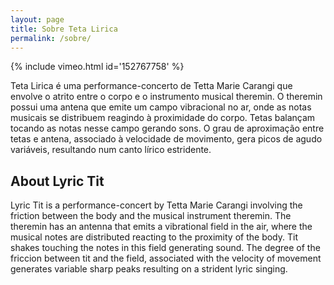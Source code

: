 ```yaml
---
layout: page
title: Sobre Teta Lirica
permalink: /sobre/
---
```


{% include vimeo.html id='152767758' %}

Teta Lirica é uma performance-concerto de Tetta Marie Carangi que envolve o atrito
entre o corpo e o instrumento musical theremin. O theremin possui uma antena
que emite um campo vibracional no ar, onde as notas musicais se distribuem
reagindo à proximidade do corpo. Tetas balançam tocando as notas nesse campo
gerando sons.  O grau de aproximação entre tetas e antena, associado à
velocidade de movimento, gera picos de agudo variáveis, resultando num canto
lírico estridente.


About Lyric Tit
---------------

Lyric Tit is a performance-concert by Tetta Marie Carangi involving the friction
between the body and the musical instrument theremin. The theremin has an
antenna that emits a vibrational field in the air, where the musical notes are
distributed reacting to the proximity of the body. Tit shakes touching the
notes in this field generating sound. The degree of the friccion between tit
and the field, associated with the velocity of movement generates variable
sharp peaks resulting on a strident lyric singing.

